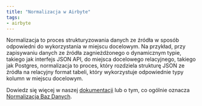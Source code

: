 ```yaml
---
title: "Normalizacja w Airbyte"
tags:
- airbyte
---
```

Normalizacja to proces strukturyzowania danych ze źródła w sposób odpowiedni do wykorzystania w miejscu docelowym. Na przykład, przy zapisywaniu danych ze źródła zagnieżdżonego o dynamicznym typie, takiego jak interfejs JSON API, do miejsca docelowego relacyjnego, takiego jak Postgres, normalizacja to proces, który rozdziela strukturę JSON ze źródła na relacyjny format tabeli, który wykorzystuje odpowiednie typy kolumn w miejscu docelowym.

Dowiedz się więcej w naszej [dokumentacji](https://docs.airbyte.com/cloud/core-concepts#normalization) lub o tym, co ogólnie oznacza [Normalizacja Baz Danych](notes/normalizacja%20bazy%20danych.md).

